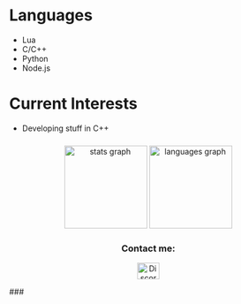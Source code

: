 # Languages
- Lua
- C/C++
- Python
- Node.js

# Current Interests
- Developing stuff in C++

###
<div align="center">
  <img src="https://github-readme-stats.vercel.app/api?username=memelouse&hide_title=false&hide_rank=false&show_icons=true&include_all_commits=true&count_private=true&disable_animations=false&theme=dracula&locale=en&hide_border=false" height="150" alt="stats graph"  />
  <img src="https://github-readme-stats.vercel.app/api/top-langs?username=memelouse&locale=en&hide_title=false&layout=compact&card_width=320&langs_count=5&theme=dracula&hide_border=false" height="150" alt="languages graph"  />
</div>

<h3 align="center">Contact me:</h3>
<p align="center">
<a href="https://discord.com/users/883709157864255539" target="blank"><img align="center" src="https://raw.githubusercontent.com/rahuldkjain/github-profile-readme-generator/master/src/images/icons/Social/discord.svg" alt="Discord" height="30" width="40" /></a>
</p>
###
